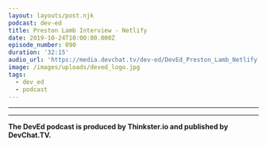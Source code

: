 ```yaml
---
layout: layouts/post.njk
podcast: dev-ed
title: Preston Lamb Interview - Netlify
date: 2019-10-24T10:00:00.000Z
episode_number: 090
duration: '32:15'
audio_url: 'https://media.devchat.tv/dev-ed/DevEd_Preston_Lamb_Netlify.mp3'
image: /images/uploads/deved_logo.jpg
tags:
  - dev_ed
  - podcast
---
```



****

****

**The DevEd podcast is produced by Thinkster.io and published by DevChat.TV.**

##
